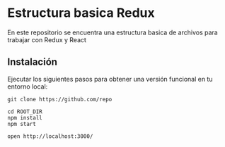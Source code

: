 # Estructura basica Redux

En este repositorio se encuentra una estructura basica de archivos para trabajar con Redux y React

## Instalación

Ejecutar los siguientes pasos para obtener una versión funcional en tu entorno local:

```
git clone https://github.com/repo

cd ROOT_DIR
npm install
npm start

open http://localhost:3000/